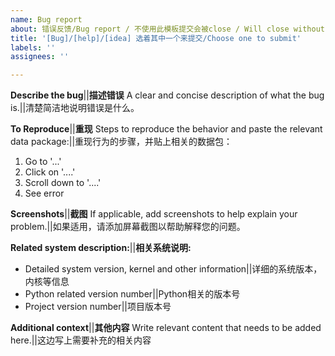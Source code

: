 ```yaml
---
name: Bug report
about: 错误反馈/Bug report / 不使用此模板提交会被close / Will close without this template
title: '[Bug]/[help]/[idea] 选着其中一个来提交/Choose one to submit'
labels: ''
assignees: ''

---
```


**Describe the bug**||**描述错误**
A clear and concise description of what the bug is.||清楚简洁地说明错误是什么。

**To Reproduce**||**重现**
Steps to reproduce the behavior and paste the relevant data package:||重现行为的步骤，并贴上相关的数据包：

1. Go to '...'
2. Click on '....'
3. Scroll down to '....'
4. See error

**Screenshots**||**截图**
If applicable, add screenshots to help explain your problem.||如果适用，请添加屏幕截图以帮助解释您的问题。

**Related system description:**||**相关系统说明:**

 - Detailed system version, kernel and other information||详细的系统版本，内核等信息
 - Python related version number||Python相关的版本号
 - Project version number||项目版本号

**Additional context**||**其他内容**
Write relevant content that needs to be added here.||这边写上需要补充的相关内容